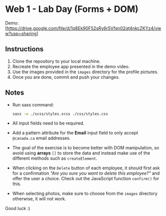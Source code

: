 # Web 1 - Lab Day (Forms + DOM)

Demo: [https://drive.google.com/file/d/1q8Ek90F52sRy6r5Vfqn02qt4nkcZKYz4/view?usp=sharing]

## Instructions

1. Clone the repository to your local machine.
2. Recreate the employee app presented in the demo video.
3. Use the images provided in the `images` directory for the profile pictures.
4. Once you are done, commit and push your changes.

## Notes

- Run sass command:

  ```bash
  sass -w ./scss/styles.scss ./css/styles.css
  ```

- All input fields need to be required.
- Add a pattern attribute for the **Email** input field to only accept `@canada.ca` email addresses.
- The goal of the exercise is to become better with DOM manipulation, so avoid using **arrays** `[]` to store the data and instead make use of the different methods such as `createElement`.
- When clicking on the `Delete` button of each employee, it should first ask for a confirmation *"Are you sure you want to delete this employee?"* and offer the user a choice. Check out the JavaScript function `confirm()` for this.
- When selecting photos, make sure to choose from the `images` directory otherwise, it will not work.

Good luck :)
